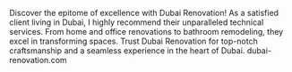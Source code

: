 

Discover the epitome of excellence with Dubai Renovation! As a satisfied client living in Dubai, I highly recommend their unparalleled technical services. From home and office renovations to bathroom remodeling, they excel in transforming spaces. Trust Dubai Renovation for top-notch craftsmanship and a seamless experience in the heart of Dubai. dubai-renovation.com
